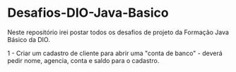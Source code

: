 # Desafios-DIO-Java-Basico
Neste repositório irei postar todos os desafios de projeto da Formação Java Básico da DIO.

1 - Criar um cadastro de cliente para abrir uma "conta de banco" - deverá pedir nome, agencia, conta e saldo para o cadastro.
